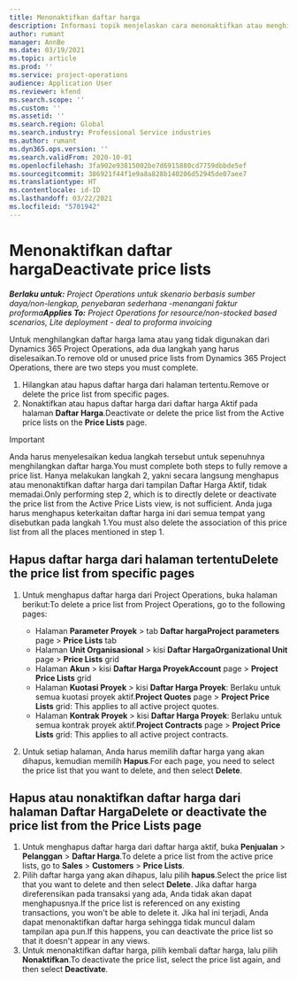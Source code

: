 ```yaml
---
title: Menonaktifkan daftar harga
description: Informasi topik menjelaskan cara menonaktifkan atau menghilangkan daftar harga yang tidak digunakan atau lama.
author: rumant
manager: AnnBe
ms.date: 03/19/2021
ms.topic: article
ms.prod: ''
ms.service: project-operations
audience: Application User
ms.reviewer: kfend
ms.search.scope: ''
ms.custom: ''
ms.assetid: ''
ms.search.region: Global
ms.search.industry: Professional Service industries
ms.author: rumant
ms.dyn365.ops.version: ''
ms.search.validFrom: 2020-10-01
ms.openlocfilehash: 3fa902e93815002be7d6915880cd7759dbbde5ef
ms.sourcegitcommit: 386921f44f1e9a8a828b140206d52945de07aee7
ms.translationtype: HT
ms.contentlocale: id-ID
ms.lasthandoff: 03/22/2021
ms.locfileid: "5701942"
---
```

# <a name="deactivate-price-lists"></a><span data-ttu-id="42e42-103">Menonaktifkan daftar harga</span><span class="sxs-lookup"><span data-stu-id="42e42-103">Deactivate price lists</span></span> 

<span data-ttu-id="42e42-104">_**Berlaku untuk:** Project Operations untuk skenario berbasis sumber daya/non-lengkap, penyebaran sederhana -menangani faktur proforma_</span><span class="sxs-lookup"><span data-stu-id="42e42-104">_**Applies To:** Project Operations for resource/non-stocked based scenarios, Lite deployment - deal to proforma invoicing_</span></span>

<span data-ttu-id="42e42-105">Untuk menghilangkan daftar harga lama atau yang tidak digunakan dari Dynamics 365 Project Operations, ada dua langkah yang harus diselesaikan.</span><span class="sxs-lookup"><span data-stu-id="42e42-105">To remove old or unused price lists from Dynamics 365 Project Operations, there are two steps you must complete.</span></span> 

1. <span data-ttu-id="42e42-106">Hilangkan atau hapus daftar harga dari halaman tertentu.</span><span class="sxs-lookup"><span data-stu-id="42e42-106">Remove or delete the price list from specific pages.</span></span>
2. <span data-ttu-id="42e42-107">Nonaktifkan atau hapus daftar harga dari daftar harga Aktif pada halaman **Daftar Harga**.</span><span class="sxs-lookup"><span data-stu-id="42e42-107">Deactivate or delete the price list from the Active price lists on the **Price Lists** page.</span></span>

>[!IMPORTANT]
> <span data-ttu-id="42e42-108">Anda harus menyelesaikan kedua langkah tersebut untuk sepenuhnya menghilangkan daftar harga.</span><span class="sxs-lookup"><span data-stu-id="42e42-108">You must complete both steps to fully remove a price list.</span></span> <span data-ttu-id="42e42-109">Hanya melakukan langkah 2, yakni secara langsung menghapus atau menonaktifkan daftar harga dari tampilan Daftar Harga Aktif, tidak memadai.</span><span class="sxs-lookup"><span data-stu-id="42e42-109">Only performing step 2, which is to directly delete or deactivate the price list from the Active Price Lists view, is not sufficient.</span></span> <span data-ttu-id="42e42-110">Anda juga harus menghapus keterkaitan daftar harga ini dari semua tempat yang disebutkan pada langkah 1.</span><span class="sxs-lookup"><span data-stu-id="42e42-110">You must also delete the association of this price list from all the places mentioned in step 1.</span></span>

## <a name="delete-the-price-list-from-specific-pages"></a><span data-ttu-id="42e42-111">Hapus daftar harga dari halaman tertentu</span><span class="sxs-lookup"><span data-stu-id="42e42-111">Delete the price list from specific pages</span></span>
1. <span data-ttu-id="42e42-112">Untuk menghapus daftar harga dari Project Operations, buka halaman berikut:</span><span class="sxs-lookup"><span data-stu-id="42e42-112">To delete a price list from Project Operations, go to the following pages:</span></span>  

      - <span data-ttu-id="42e42-113">Halaman **Parameter Proyek** > tab **Daftar harga**</span><span class="sxs-lookup"><span data-stu-id="42e42-113">**Project parameters** page > **Price Lists** tab</span></span>
      - <span data-ttu-id="42e42-114">Halaman **Unit Organisasional** > kisi **Daftar Harga**</span><span class="sxs-lookup"><span data-stu-id="42e42-114">**Organizational Unit** page > **Price Lists** grid</span></span>
      - <span data-ttu-id="42e42-115">Halaman **Akun** > kisi **Daftar Harga Proyek**</span><span class="sxs-lookup"><span data-stu-id="42e42-115">**Account** page > **Project Price Lists** grid</span></span>
      - <span data-ttu-id="42e42-116">Halaman **Kuotasi Proyek** > kisi **Daftar Harga Proyek**: Berlaku untuk semua kuotasi proyek aktif.</span><span class="sxs-lookup"><span data-stu-id="42e42-116">**Project Quotes** page > **Project Price Lists** grid: This applies to all active project quotes.</span></span>
      - <span data-ttu-id="42e42-117">Halaman **Kontrak Proyek** > kisi **Daftar Harga Proyek**: Berlaku untuk semua kontrak proyek aktif.</span><span class="sxs-lookup"><span data-stu-id="42e42-117">**Project Contracts** page > **Project Price Lists** grid: This applies to all active project contracts.</span></span>

 2. <span data-ttu-id="42e42-118">Untuk setiap halaman, Anda harus memilih daftar harga yang akan dihapus, kemudian memilih **Hapus**.</span><span class="sxs-lookup"><span data-stu-id="42e42-118">For each page, you need to select the price list that you want to delete, and then select **Delete**.</span></span> 
 
## <a name="delete-or-deactivate-the-price-list-from-the-price-lists-page"></a><span data-ttu-id="42e42-119">Hapus atau nonaktifkan daftar harga dari halaman Daftar Harga</span><span class="sxs-lookup"><span data-stu-id="42e42-119">Delete or deactivate the price list from the Price Lists page</span></span>
 
1. <span data-ttu-id="42e42-120">Untuk menghapus daftar harga dari daftar harga aktif, buka **Penjualan** > **Pelanggan** > **Daftar Harga**.</span><span class="sxs-lookup"><span data-stu-id="42e42-120">To delete a price list from the active price lists, go to **Sales** > **Customers** > **Price Lists**.</span></span> 
2. <span data-ttu-id="42e42-121">Pilih daftar harga yang akan dihapus, lalu pilih **hapus**.</span><span class="sxs-lookup"><span data-stu-id="42e42-121">Select the price list that you want to delete and then select **Delete**.</span></span> <span data-ttu-id="42e42-122">Jika daftar harga direferensikan pada transaksi yang ada, Anda tidak akan dapat menghapusnya.</span><span class="sxs-lookup"><span data-stu-id="42e42-122">If the price list is referenced on any existing transactions, you won't be able to delete it.</span></span> <span data-ttu-id="42e42-123">Jika hal ini terjadi, Anda dapat menonaktifkan daftar harga sehingga tidak muncul dalam tampilan apa pun.</span><span class="sxs-lookup"><span data-stu-id="42e42-123">If this happens, you can deactivate the price list so that it doesn't appear in any views.</span></span> 
3. <span data-ttu-id="42e42-124">Untuk menonaktifkan daftar harga, pilih kembali daftar harga, lalu pilih **Nonaktifkan**.</span><span class="sxs-lookup"><span data-stu-id="42e42-124">To deactivate the price list, select the price list again, and then select **Deactivate**.</span></span>   
